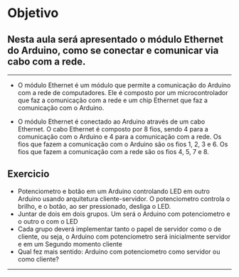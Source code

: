 # Objetivo 

## Nesta aula será apresentado o módulo Ethernet do Arduino, como se conectar e comunicar via cabo com a rede.

* * * * * * *

* O módulo Ethernet é um módulo que permite a comunicação do Arduino com a rede de computadores. Ele é composto por um microcontrolador que faz a comunicação com a rede e um chip Ethernet que faz a comunicação com o Arduino.

* O módulo Ethernet é conectado ao Arduino através de um cabo Ethernet. O cabo Ethernet é composto por 8 fios, sendo 4 para a comunicação com o Arduino e 4 para a comunicação com a rede. Os fios que fazem a comunicação com o Arduino são os fios 1, 2, 3 e 6. Os fios que fazem a comunicação com a rede são os fios 4, 5, 7 e 8.


## Exercicio 

* Potenciometro e botão em um Arduino controlando LED
em outro Arduino usando arquitetura cliente-servidor. O
potenciometro controla o brilho, e o botão, ao ser
pressionado, desliga o LED.
* Juntar de dois em dois grupos. Um será o Arduino com
potenciometro e o outro o com o LED
* Cada grupo deverá implementar tanto o papel de
servidor como o de cliente, ou seja, o Arduino com
potenciometro será inicialmente servidor e em um
Segundo momento cliente
* Qual fez mais sentido: Arduino com potenciometro como
servidor ou como cliente?

* * * * * * *


